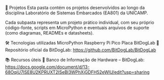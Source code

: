 📂 Projetos
Esta pasta contém os projetos desenvolvidos ao longo da disciplina Laboratório de Sistemas Embarcados (EA801) da UNICAMP.

Cada subpasta representa um projeto prático individual, com seu próprio código-fonte, scripts em MicroPython e eventuais arquivos de suporte (como diagramas, READMEs e datasheets).

🛠 Tecnologias utilizadas
MicroPython
Raspberry Pi Pico
Placa BitDogLab
🔗 Repositório oficial da BitDogLab: https://github.com/BitDogLab/BitDogLab

📚 Recursos úteis
🔗 Banco de Informação de Hardware – BitDogLab: 
    https://docs.google.com/document/d/13-68OqiU7ISE8U2KPRUXT2ISeBl3WPhXjGDFH52eWlU/edit?usp=sharing
